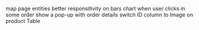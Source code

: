 map page entities
better responsitivity on bars chart
when user clicks in some order show a pop-up with order details
switch ID column to Image on product Table